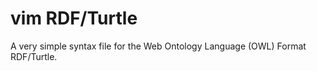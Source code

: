 vim RDF/Turtle
==============

A very simple syntax file for the Web Ontology Language (OWL) Format RDF/Turtle.
